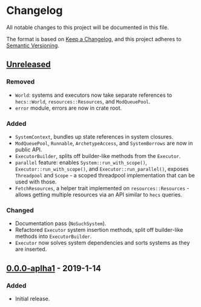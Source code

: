 # Changelog
All notable changes to this project will be documented in this file.

The format is based on [Keep a Changelog](https://keepachangelog.com/en/1.0.0/),
and this project adheres to [Semantic Versioning](https://semver.org/spec/v2.0.0.html).

## [Unreleased](https://github.com/Ratysz/yaks/compare/0.0.0-aplha1..HEAD)
### Removed
- `World`: systems and executors now take separate references to `hecs::World`,
`resources::Resources`, and `ModQueuePool`.
- `error` module, errors are now in crate root.
### Added
- `SystemContext`, bundles up state references in system closures.
- `ModQueuePool`, `Runnable`, `ArchetypeAccess`, and `SystemBorrows` are now in public API.
- `ExecutorBuilder`, splits off builder-like methods from the `Executor`.
- `parallel` feature: enables `System::run_with_scope()`, `Executor::run_with_scope()`, and
`Executor::run_parallel()`, exposes `Threadpool` and `Scope` - a scoped threadpool
implementation that can be used with those.
- `FetchResources`, a helper trait implemented on `resources::Resources` - allows getting
multiple resources via an API similar to `hecs` queries.
### Changed
- Documentation pass (`NoSuchSystem`).
- Refactored `Executor` system insertion methods, split off builder-like methods
into `ExecutorBuilder`.
- `Executor` now solves system dependencies and sorts systems as they are inserted.

## [0.0.0-aplha1](https://github.com/Ratysz/yaks/releases/tag/0.0.0-aplha1)  - 2019-1-14
### Added
- Initial release.